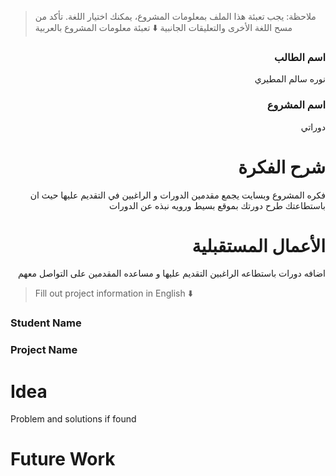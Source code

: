 > ملاحظة: يجب تعبئة هذا الملف بمعلومات المشروع، يمكنك اختيار اللغة. تأكد من مسح اللغة الأخرى والتعليقات الجانبية
> ⬇️ تعبئة معلومات المشروع بالعربية  
<div dir="rtl">

### اسم الطالب

نوره سالم المطيري
### اسم المشروع
دوراتي

# شرح الفكرة
فكره المشروع وبسايت يجمع مقدمين الدورات و الراغبين في التقديم عليها حيث ان باستطاعتك طرح دورتك بموقع بسيط ورويه نبذه عن الدورات 


# الأعمال المستقبلية
اضافه دورات باستطاعه الراغبين التقديم عليها و مساعده المقدمين على التواصل معهم

</div>

> Fill out project information in English ⬇️
### Student Name


### Project Name

# Idea
Problem and solutions if found 


# Future Work 



